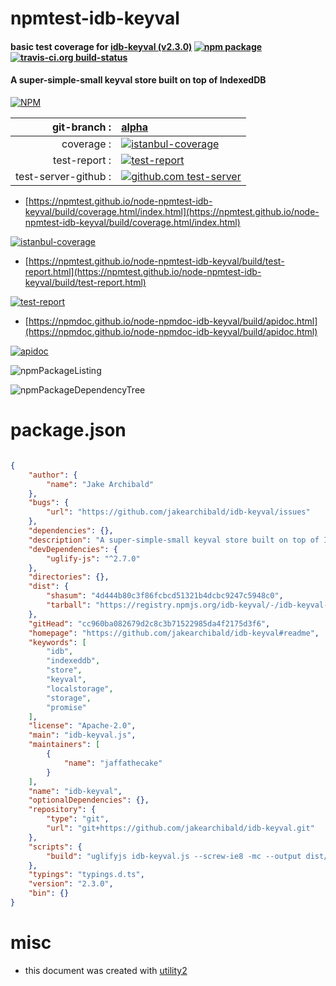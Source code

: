 # npmtest-idb-keyval

#### basic test coverage for  [idb-keyval (v2.3.0)](https://github.com/jakearchibald/idb-keyval#readme)  [![npm package](https://img.shields.io/npm/v/npmtest-idb-keyval.svg?style=flat-square)](https://www.npmjs.org/package/npmtest-idb-keyval) [![travis-ci.org build-status](https://api.travis-ci.org/npmtest/node-npmtest-idb-keyval.svg)](https://travis-ci.org/npmtest/node-npmtest-idb-keyval)

#### A super-simple-small keyval store built on top of IndexedDB

[![NPM](https://nodei.co/npm/idb-keyval.png?downloads=true&downloadRank=true&stars=true)](https://www.npmjs.com/package/idb-keyval)

| git-branch : | [alpha](https://github.com/npmtest/node-npmtest-idb-keyval/tree/alpha)|
|--:|:--|
| coverage : | [![istanbul-coverage](https://npmtest.github.io/node-npmtest-idb-keyval/build/coverage.badge.svg)](https://npmtest.github.io/node-npmtest-idb-keyval/build/coverage.html/index.html)|
| test-report : | [![test-report](https://npmtest.github.io/node-npmtest-idb-keyval/build/test-report.badge.svg)](https://npmtest.github.io/node-npmtest-idb-keyval/build/test-report.html)|
| test-server-github : | [![github.com test-server](https://npmtest.github.io/node-npmtest-idb-keyval/GitHub-Mark-32px.png)](https://npmtest.github.io/node-npmtest-idb-keyval/build/app/index.html) | | build-artifacts : | [![build-artifacts](https://npmtest.github.io/node-npmtest-idb-keyval/glyphicons_144_folder_open.png)](https://github.com/npmtest/node-npmtest-idb-keyval/tree/gh-pages/build)|

- [https://npmtest.github.io/node-npmtest-idb-keyval/build/coverage.html/index.html](https://npmtest.github.io/node-npmtest-idb-keyval/build/coverage.html/index.html)

[![istanbul-coverage](https://npmtest.github.io/node-npmtest-idb-keyval/build/screenCapture.buildCi.browser.%252Ftmp%252Fbuild%252Fcoverage.lib.html.png)](https://npmtest.github.io/node-npmtest-idb-keyval/build/coverage.html/index.html)

- [https://npmtest.github.io/node-npmtest-idb-keyval/build/test-report.html](https://npmtest.github.io/node-npmtest-idb-keyval/build/test-report.html)

[![test-report](https://npmtest.github.io/node-npmtest-idb-keyval/build/screenCapture.buildCi.browser.%252Ftmp%252Fbuild%252Ftest-report.html.png)](https://npmtest.github.io/node-npmtest-idb-keyval/build/test-report.html)

- [https://npmdoc.github.io/node-npmdoc-idb-keyval/build/apidoc.html](https://npmdoc.github.io/node-npmdoc-idb-keyval/build/apidoc.html)

[![apidoc](https://npmdoc.github.io/node-npmdoc-idb-keyval/build/screenCapture.buildCi.browser.%252Ftmp%252Fbuild%252Fapidoc.html.png)](https://npmdoc.github.io/node-npmdoc-idb-keyval/build/apidoc.html)

![npmPackageListing](https://npmtest.github.io/node-npmtest-idb-keyval/build/screenCapture.npmPackageListing.svg)

![npmPackageDependencyTree](https://npmtest.github.io/node-npmtest-idb-keyval/build/screenCapture.npmPackageDependencyTree.svg)



# package.json

```json

{
    "author": {
        "name": "Jake Archibald"
    },
    "bugs": {
        "url": "https://github.com/jakearchibald/idb-keyval/issues"
    },
    "dependencies": {},
    "description": "A super-simple-small keyval store built on top of IndexedDB",
    "devDependencies": {
        "uglify-js": "^2.7.0"
    },
    "directories": {},
    "dist": {
        "shasum": "4d444b80c3f86fcbcd51321b4dcbc9247c5948c0",
        "tarball": "https://registry.npmjs.org/idb-keyval/-/idb-keyval-2.3.0.tgz"
    },
    "gitHead": "cc960ba082679d2c8c3b71522985da4f2175d3f6",
    "homepage": "https://github.com/jakearchibald/idb-keyval#readme",
    "keywords": [
        "idb",
        "indexeddb",
        "store",
        "keyval",
        "localstorage",
        "storage",
        "promise"
    ],
    "license": "Apache-2.0",
    "main": "idb-keyval.js",
    "maintainers": [
        {
            "name": "jaffathecake"
        }
    ],
    "name": "idb-keyval",
    "optionalDependencies": {},
    "repository": {
        "type": "git",
        "url": "git+https://github.com/jakearchibald/idb-keyval.git"
    },
    "scripts": {
        "build": "uglifyjs idb-keyval.js --screw-ie8 -mc --output dist/idb-keyval-min.js"
    },
    "typings": "typings.d.ts",
    "version": "2.3.0",
    "bin": {}
}
```



# misc
- this document was created with [utility2](https://github.com/kaizhu256/node-utility2)
